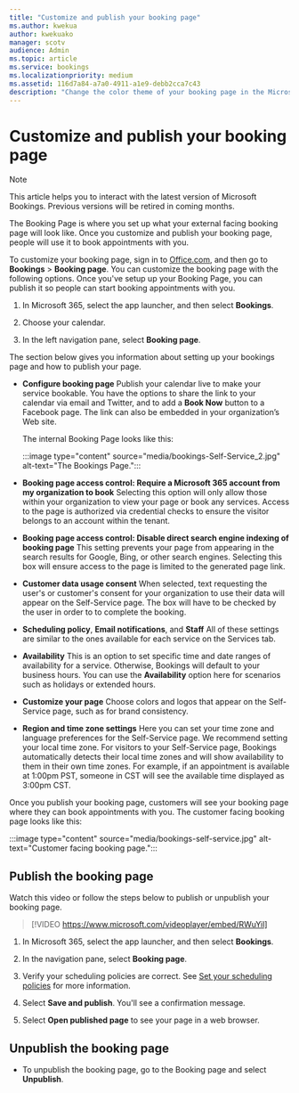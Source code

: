 ```yaml
---
title: "Customize and publish your booking page"
ms.author: kwekua
author: kwekuako
manager: scotv
audience: Admin
ms.topic: article
ms.service: bookings
ms.localizationpriority: medium
ms.assetid: 116d7a84-a7a0-4911-a1e9-debb2cca7c43
description: "Change the color theme of your booking page in the Microsoft Bookings app."
---
```


# Customize and publish your booking page

> [!NOTE]
> This article helps you to interact with the latest version of Microsoft Bookings. Previous versions will be retired in coming months.

The Booking Page is where you set up what your external facing booking page will look like. Once you customize and publish your booking page, people will use it to book appointments with you.

To customize your booking page, sign in to [Office.com](https://office.com), and then go to **Bookings** \> **Booking page**. You can customize the booking page with the following options. Once you've setup up your Booking Page, you can publish it so people can start booking appointments with you.

1. In Microsoft 365, select the app launcher, and then select **Bookings**.

1. Choose your calendar.

1. In the left navigation pane, select **Booking page**.

The section below gives you information about setting up your bookings page and how to publish your page.

- **Configure booking page** Publish your calendar live to make your service bookable. You have the options to share the link to your calendar via email and Twitter, and to add a **Book Now** button to a Facebook page. The link can also be embedded in your organization’s Web site.

    The internal Booking Page looks like this:

    :::image type="content" source="media/bookings-Self-Service_2.jpg" alt-text="The Bookings Page.":::

- **Booking page access control: Require a Microsoft 365 account from my organization to book**  Selecting this option will only allow those within your organization to view your page or book any services. Access to the page is authorized via credential checks to ensure the visitor belongs to an account within the tenant.

- **Booking page access control: Disable direct search engine indexing of booking page** This setting prevents your page from appearing in the search results for Google, Bing, or other search engines. Selecting this box will ensure access to the page is limited to the generated page link.

- **Customer data usage consent** When selected, text requesting the user's or customer's consent for your organization to use their data will appear on the Self-Service page. The box will have to be checked by the user in order to to complete the booking.

- **Scheduling policy**, **Email notifications**, and **Staff** All of these settings are similar to the ones available for each service on the Services tab.

- **Availability** This is an option to set specific time and date ranges of availability for a service. Otherwise, Bookings will default to your business hours. You can use the **Availability** option here for scenarios such as holidays or extended hours.

- **Customize your page** Choose colors and logos that appear on the Self-Service page, such as for brand consistency.

- **Region and time zone settings** Here you can set your time zone and language preferences for the Self-Service page. We recommend setting your local time zone. For visitors to your Self-Service page, Bookings automatically detects their local time zones and will show availability to them in their own time zones. For example, if an appointment is available at 1:00pm PST, someone in CST will see the available time displayed as 3:00pm CST.

Once you publish your booking page, customers will see your booking page where they can book appointments with you. The customer facing booking page looks like this:

:::image type="content" source="media/bookings-self-service.jpg" alt-text="Customer facing booking page.":::

## Publish the booking page

Watch this video or follow the steps below to publish or unpublish your booking page.

> [!VIDEO https://www.microsoft.com/videoplayer/embed/RWuYil]

1. In Microsoft 365, select the app launcher, and then select **Bookings**.

1. In the navigation pane, select **Booking page**.

1. Verify your scheduling policies are correct. See [Set your scheduling policies](set-scheduling-policies.md) for more information.

1. Select **Save and publish**. You'll see a confirmation message.

1. Select **Open published page** to see your page in a web browser.

## Unpublish the booking page

 - To unpublish the booking page, go to the Booking page and select **Unpublish**.
